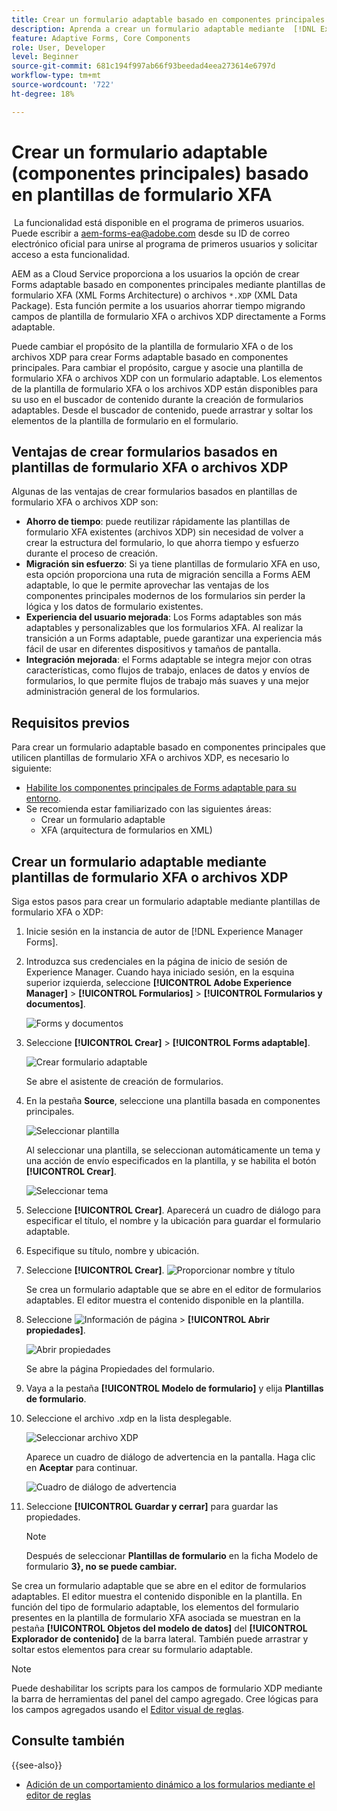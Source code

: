 ```yaml
---
title: Crear un formulario adaptable basado en componentes principales mediante plantillas de formulario XFA
description: Aprenda a crear un formulario adaptable mediante  [!DNL Experience Manager Forms] plantillas de formulario XFA o archivos XDP.
feature: Adaptive Forms, Core Components
role: User, Developer
level: Beginner
source-git-commit: 681c194f997ab66f93beedad4eea273614e6797d
workflow-type: tm+mt
source-wordcount: '722'
ht-degree: 18%

---
```



# Crear un formulario adaptable (componentes principales) basado en plantillas de formulario XFA

<span class="preview"> La funcionalidad está disponible en el programa de primeros usuarios. Puede escribir a aem-forms-ea@adobe.com desde su ID de correo electrónico oficial para unirse al programa de primeros usuarios y solicitar acceso a esta funcionalidad. </span>

AEM as a Cloud Service proporciona a los usuarios la opción de crear Forms adaptable basado en componentes principales mediante plantillas de formulario XFA (XML Forms Architecture) o archivos `*.XDP` (XML Data Package). Esta función permite a los usuarios ahorrar tiempo migrando campos de plantilla de formulario XFA o archivos XDP directamente a Forms adaptable.

Puede cambiar el propósito de la plantilla de formulario XFA o de los archivos XDP para crear Forms adaptable basado en componentes principales. Para cambiar el propósito, cargue y asocie una plantilla de formulario XFA o archivos XDP con un formulario adaptable. Los elementos de la plantilla de formulario XFA o los archivos XDP están disponibles para su uso en el buscador de contenido durante la creación de formularios adaptables. Desde el buscador de contenido, puede arrastrar y soltar los elementos de la plantilla de formulario en el formulario.

## Ventajas de crear formularios basados en plantillas de formulario XFA o archivos XDP

Algunas de las ventajas de crear formularios basados en plantillas de formulario XFA o archivos XDP son:

* **Ahorro de tiempo**: puede reutilizar rápidamente las plantillas de formulario XFA existentes (archivos XDP) sin necesidad de volver a crear la estructura del formulario, lo que ahorra tiempo y esfuerzo durante el proceso de creación.
* **Migración sin esfuerzo**: Si ya tiene plantillas de formulario XFA en uso, esta opción proporciona una ruta de migración sencilla a Forms AEM adaptable, lo que le permite aprovechar las ventajas de los componentes principales modernos de los formularios sin perder la lógica y los datos de formulario existentes.
* **Experiencia del usuario mejorada**: Los Forms adaptables son más adaptables y personalizables que los formularios XFA. Al realizar la transición a un Forms adaptable, puede garantizar una experiencia más fácil de usar en diferentes dispositivos y tamaños de pantalla.
* **Integración mejorada**: el Forms adaptable se integra mejor con otras características, como flujos de trabajo, enlaces de datos y envíos de formularios, lo que permite flujos de trabajo más suaves y una mejor administración general de los formularios.

## Requisitos previos

Para crear un formulario adaptable basado en componentes principales que utilicen plantillas de formulario XFA o archivos XDP, es necesario lo siguiente:

* [Habilite los componentes principales de Forms adaptable para su entorno](enable-adaptive-forms-core-components.md).
* Se recomienda estar familiarizado con las siguientes áreas:
   * Crear un formulario adaptable
   * XFA (arquitectura de formularios en XML)

## Crear un formulario adaptable mediante plantillas de formulario XFA o archivos XDP

Siga estos pasos para crear un formulario adaptable mediante plantillas de formulario XFA o XDP:

1. Inicie sesión en la instancia de autor de [!DNL Experience Manager Forms].
1. Introduzca sus credenciales en la página de inicio de sesión de Experience Manager. Cuando haya iniciado sesión, en la esquina superior izquierda, seleccione **[!UICONTROL Adobe Experience Manager]** > **[!UICONTROL Formularios]** > **[!UICONTROL Formularios y documentos]**.

   ![Forms y documentos](/help/forms/assets/create-fdm.png)

1. Seleccione **[!UICONTROL Crear]** > **[!UICONTROL Forms adaptable]**.

   ![Crear formulario adaptable](/help/forms/assets/create-af.png)

   Se abre el asistente de creación de formularios.
1. En la pestaña **Source**, seleccione una plantilla basada en componentes principales.

   ![Seleccionar plantilla](/help/forms/assets/select-template.png)

   Al seleccionar una plantilla, se seleccionan automáticamente un tema y una acción de envío especificados en la plantilla, y se habilita el botón **[!UICONTROL Crear]**.

   ![Seleccionar tema](/help/forms/assets/select-form-theme.png)

1. Seleccione **[!UICONTROL Crear]**. Aparecerá un cuadro de diálogo para especificar el título, el nombre y la ubicación para guardar el formulario adaptable.
1. Especifique su título, nombre y ubicación.
1. Seleccione **[!UICONTROL Crear]**.
   ![Proporcionar nombre y título](/help/forms/assets/create-form.png)

   Se crea un formulario adaptable que se abre en el editor de formularios adaptables. El editor muestra el contenido disponible en la plantilla.
1. Seleccione ![Información de página](/help/forms/assets/Smock_Properties_18_N.svg) > **[!UICONTROL Abrir propiedades]**.

   ![Abrir propiedades](/help/forms/assets/form-properties.png)

   Se abre la página Propiedades del formulario.
1. Vaya a la pestaña **[!UICONTROL Modelo de formulario]** y elija **Plantillas de formulario**.
1. Seleccione el archivo .xdp en la lista desplegable.

   ![Seleccionar archivo XDP](/help/forms/assets/select-xdp-file.png)

   Aparece un cuadro de diálogo de advertencia en la pantalla. Haga clic en **Aceptar** para continuar.

   ![Cuadro de diálogo de advertencia](/help/forms/assets/fdm-warning.png)

1. Seleccione **[!UICONTROL Guardar y cerrar]** para guardar las propiedades.

   >[!NOTE]
   >
   > Después de seleccionar **Plantillas de formulario** en la ficha Modelo de formulario **3}, no se puede cambiar.**


Se crea un formulario adaptable que se abre en el editor de formularios adaptables. El editor muestra el contenido disponible en la plantilla.  En función del tipo de formulario adaptable, los elementos del formulario presentes en la plantilla de formulario XFA asociada se muestran en la pestaña **[!UICONTROL Objetos del modelo de datos]** del **[!UICONTROL Explorador de contenido]** de la barra lateral. También puede arrastrar y soltar estos elementos para crear su formulario adaptable.

>[!NOTE]
>
> Puede deshabilitar los scripts para los campos de formulario XDP mediante la barra de herramientas del panel del campo agregado. Cree lógicas para los campos agregados usando el [Editor visual de reglas](/help/forms/rule-editor-core-components.md).

## Consulte también

{{see-also}}
* [Adición de un comportamiento dinámico a los formularios mediante el editor de reglas](/help/forms/rule-editor-core-components.md)